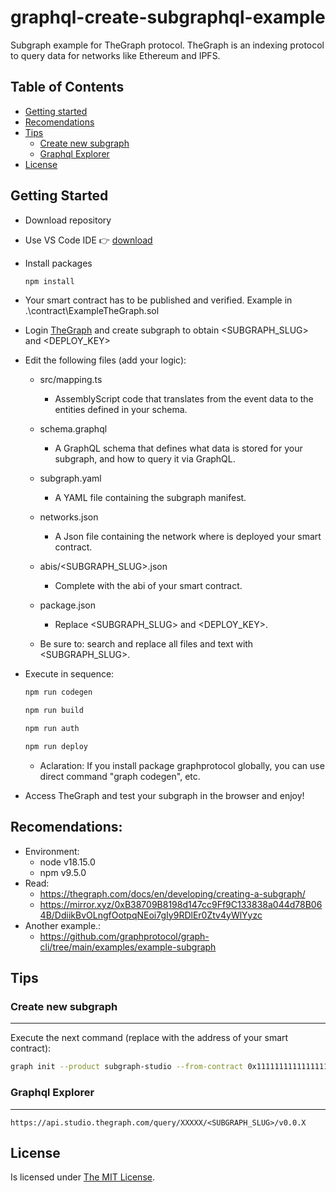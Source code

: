 # graphql-create-subgraphql-example
Subgraph example for TheGraph protocol. TheGraph is an indexing protocol to query data for networks like Ethereum and IPFS.

## Table of Contents
- [Getting started](#getting-started)
- [Recomendations](#recomendations)
- [Tips](#tips)
  - [Create new subgraph](#create-new-subgraph)
  - [Graphql Explorer](#ggraphql-explorer)
- [License](#license)

## Getting Started

* Download repository
* Use VS Code IDE :point_right: [download](https://code.visualstudio.com/download)
* Install packages
	```bash
  npm install   
  ```
* Your smart contract has to be published and verified. Example in .\contract\ExampleTheGraph.sol
* Login [TheGraph](https://thegraph.com/studio/) and create subgraph to obtain <SUBGRAPH_SLUG> and <DEPLOY_KEY>
* Edit the following files (add your logic): 
	* src/mapping.ts
		* AssemblyScript code that translates from the event data to the entities defined in your schema.
	* schema.graphql
		* A GraphQL schema that defines what data is stored for your subgraph, and how to query it via GraphQL.
	* subgraph.yaml
		* A YAML file containing the subgraph manifest.
	* networks.json
		* A Json file containing the network where is deployed your smart contract.
	* abis/<SUBGRAPH_SLUG>.json
		* Complete with the abi of your smart contract.
	* package.json
		* Replace <SUBGRAPH_SLUG> and <DEPLOY_KEY>.

	* Be sure to: search and replace all files and text with <SUBGRAPH_SLUG>.
&nbsp;

* Execute in sequence:
	```bash
	npm run codegen
	```
	```bash
	npm run build
	```
	```bash
	npm run auth
	```
	```bash
	npm run deploy
	```

	* Aclaration: If you install package graphprotocol globally, you can use direct command "graph codegen", etc.
&nbsp;

* Access TheGraph and test your subgraph in the browser and enjoy!

## Recomendations:

* Environment:
	* node v18.15.0
	* npm v9.5.0
* Read:
	* https://thegraph.com/docs/en/developing/creating-a-subgraph/
	* https://mirror.xyz/0xB38709B8198d147cc9Ff9C133838a044d78B064B/DdiikBvOLngfOotpqNEoi7gIy9RDlEr0Ztv4yWlYyzc
* Another example.: 
	* https://github.com/graphprotocol/graph-cli/tree/main/examples/example-subgraph


## Tips

### Create new subgraph
---
Execute the next command (replace with the address of your smart contract):
```bash
graph init --product subgraph-studio --from-contract 0x111111111111111111 --network goerli <SUBGRAPH_SLUG>
```

### Graphql Explorer
---
	https://api.studio.thegraph.com/query/XXXXX/<SUBGRAPH_SLUG>/v0.0.X

## License

Is licensed under [The MIT License](LICENSE).
